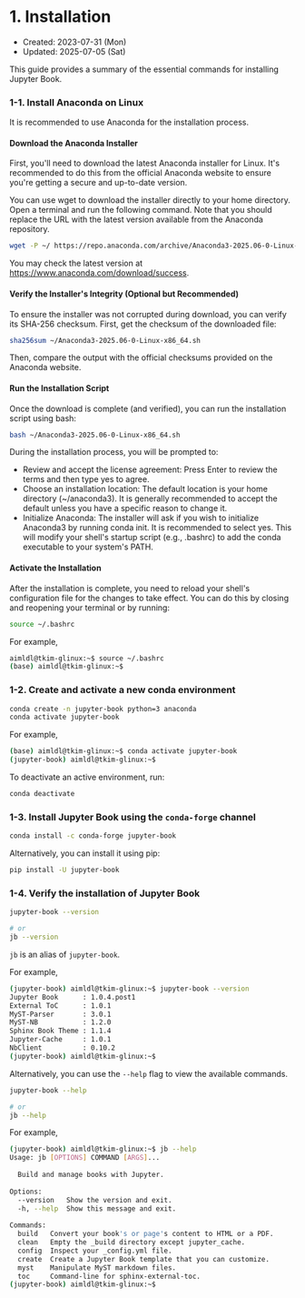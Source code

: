 # 1. Installation
- Created: 2023-07-31 (Mon)
- Updated: 2025-07-05 (Sat)

This guide provides a summary of the essential commands for installing Jupyter Book.

### 1-1. Install Anaconda on Linux
It is recommended to use Anaconda for the installation process.

#### Download the Anaconda Installer
First, you'll need to download the latest Anaconda installer for Linux. It's recommended to do this from the official Anaconda website to ensure you're getting a secure and up-to-date version.

You can use wget to download the installer directly to your home directory. Open a terminal and run the following command. Note that you should replace the URL with the latest version available from the Anaconda repository.

```bash
wget -P ~/ https://repo.anaconda.com/archive/Anaconda3-2025.06-0-Linux-x86_64.sh
```
You may check the latest version at https://www.anaconda.com/download/success.

#### Verify the Installer's Integrity (Optional but Recommended)
To ensure the installer was not corrupted during download, you can verify its SHA-256 checksum. First, get the checksum of the downloaded file:

```bash
sha256sum ~/Anaconda3-2025.06-0-Linux-x86_64.sh
```
Then, compare the output with the official checksums provided on the Anaconda website.

#### Run the Installation Script
Once the download is complete (and verified), you can run the installation script using bash:

```bash
bash ~/Anaconda3-2025.06-0-Linux-x86_64.sh
```
During the installation process, you will be prompted to:

- Review and accept the license agreement: Press Enter to review the terms and then type yes to agree.
- Choose an installation location: The default location is your home directory (~/anaconda3). It is generally recommended to accept the default unless you have a specific reason to change it.
- Initialize Anaconda: The installer will ask if you wish to initialize Anaconda3 by running conda init. It is recommended to select yes. This will modify your shell's startup script (e.g., .bashrc) to add the conda executable to your system's PATH.

#### Activate the Installation
After the installation is complete, you need to reload your shell's configuration file for the changes to take effect. You can do this by closing and reopening your terminal or by running:

```bash
source ~/.bashrc
```
For example,
```bash
aimldl@tkim-glinux:~$ source ~/.bashrc
(base) aimldl@tkim-glinux:~$
```

### 1-2. Create and activate a new conda environment
```bash
conda create -n jupyter-book python=3 anaconda
conda activate jupyter-book
```
For example,
```bash
(base) aimldl@tkim-glinux:~$ conda activate jupyter-book
(jupyter-book) aimldl@tkim-glinux:~$
```
                                                                                                                                                     
To deactivate an active environment, run:                                                                                                                                    
```bash                                                                                                                                     
conda deactivate 
```

### 1-3. Install Jupyter Book using the `conda-forge` channel

```bash
conda install -c conda-forge jupyter-book
```

Alternatively, you can install it using pip:
```bash
pip install -U jupyter-book
```
### 1-4. Verify the installation of Jupyter Book 

```bash
jupyter-book --version
```

```bash
# or
jb --version
```
`jb` is an alias of `jupyter-book`.

For example,
```bash
(jupyter-book) aimldl@tkim-glinux:~$ jupyter-book --version
Jupyter Book      : 1.0.4.post1                                                                                                                                               
External ToC      : 1.0.1                                                                                                                                                     
MyST-Parser       : 3.0.1                                                                                                                                                     
MyST-NB           : 1.2.0                                                                                                                                                     
Sphinx Book Theme : 1.1.4                                                                                                                                                     
Jupyter-Cache     : 1.0.1                                                                                                                                                     
NbClient          : 0.10.2                                                                                                                                                    
(jupyter-book) aimldl@tkim-glinux:~$
```

Alternatively, you can use the `--help` flag to view the available commands.
```bash
jupyter-book --help
```

```bash
# or
jb --help
```
For example,
```bash
(jupyter-book) aimldl@tkim-glinux:~$ jb --help                                                                                                                                
Usage: jb [OPTIONS] COMMAND [ARGS]...                                                                                                                                         
                                                                                                                                                                              
  Build and manage books with Jupyter.                                                                                                                                        
                                                                                                                                                                              
Options:                                                                                                                                                                      
  --version   Show the version and exit.                                                                                                                                      
  -h, --help  Show this message and exit.                                                                                                                                     
                                                                                                                                                                              
Commands:                                                                                                                                                                     
  build   Convert your book's or page's content to HTML or a PDF.                                                                                                             
  clean   Empty the _build directory except jupyter_cache.                                                                                                                    
  config  Inspect your _config.yml file.
  create  Create a Jupyter Book template that you can customize.
  myst    Manipulate MyST markdown files.
  toc     Command-line for sphinx-external-toc.
(jupyter-book) aimldl@tkim-glinux:~$ 
```



